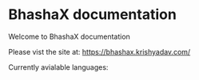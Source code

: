 # BhashaX documentation

Welcome to BhashaX documentation


Please vist the site at: https://bhashax.krishyadav.com/


Currently avialable languages:
